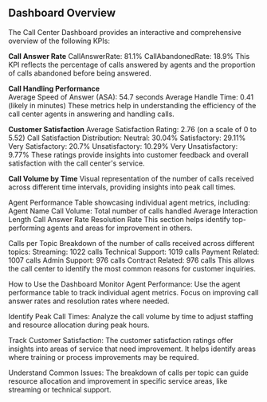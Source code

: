 

## Dashboard Overview   
The Call Center Dashboard provides an interactive and comprehensive overview of the following KPIs:

**Call Answer Rate**
CallAnswerRate: 81.1%
CallAbandonedRate: 18.9%
This KPI reflects the percentage of calls answered by agents and the proportion of calls abandoned before being answered.

**Call Handling Performance**   
Average Speed of Answer (ASA): 54.7 seconds
Average Handle Time: 0.41 (likely in minutes)
These metrics help in understanding the efficiency of the call center agents in answering and handling calls.

**Customer Satisfaction**
Average Satisfaction Rating: 2.76 (on a scale of 0 to 5.52)
Call Satisfaction Distribution:
Neutral: 30.04%
Satisfactory: 29.11%
Very Satisfactory: 20.7%
Unsatisfactory: 10.29%
Very Unsatisfactory: 9.77%
These ratings provide insights into customer feedback and overall satisfaction with the call center's service.

**Call Volume by Time**
Visual representation of the number of calls received across different time intervals, providing insights into peak call times.

Agent Performance
Table showcasing individual agent metrics, including:
Agent Name
Call Volume: Total number of calls handled
Average Interaction Length
Call Answer Rate
Resolution Rate
This section helps identify top-performing agents and areas for improvement in others.

Calls per Topic
Breakdown of the number of calls received across different topics:
Streaming: 1022 calls
Technical Support: 1019 calls
Payment Related: 1007 calls
Admin Support: 976 calls
Contract Related: 976 calls
This allows the call center to identify the most common reasons for customer inquiries.

How to Use the Dashboard
Monitor Agent Performance: Use the agent performance table to track individual agent metrics. Focus on improving call answer rates and resolution rates where needed.

Identify Peak Call Times: Analyze the call volume by time to adjust staffing and resource allocation during peak hours.

Track Customer Satisfaction: The customer satisfaction ratings offer insights into areas of service that need improvement. It helps identify areas where training or process improvements may be required.

Understand Common Issues: The breakdown of calls per topic can guide resource allocation and improvement in specific service areas, like streaming or technical support.

